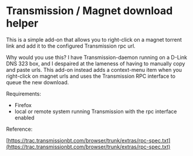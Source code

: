 # Transmission / Magnet download helper

This is a simple add-on that allows you to right-click on a magnet torrent link and add it to the configured Transmission rpc url.

Why would you use this? I have Transmission-daemon running on a D-Link DNS 323 box, and I despaired at the lameness of having to manually copy and paste urls. This add-on instead adds a context-menu item when you right-click on magnet urls and uses the Transmission RPC interface to queue the new download.

Requirements:
* Firefox
* local or remote system running Transmission with the rpc interface enabled

Reference: 

[https://trac.transmissionbt.com/browser/trunk/extras/rpc-spec.txt](https://trac.transmissionbt.com/browser/trunk/extras/rpc-spec.txt)
